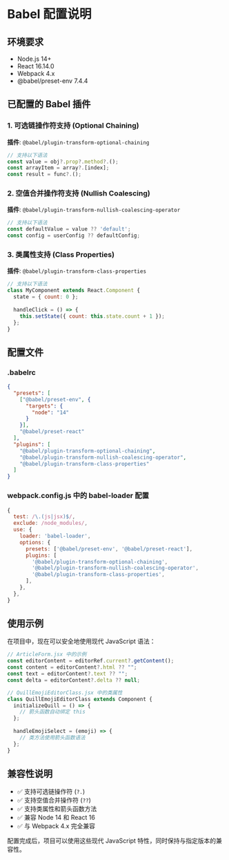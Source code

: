 # Babel 配置说明

## 环境要求
- Node.js 14+
- React 16.14.0
- Webpack 4.x
- @babel/preset-env 7.4.4

## 已配置的 Babel 插件

### 1. 可选链操作符支持 (Optional Chaining)
**插件**: `@babel/plugin-transform-optional-chaining`

```javascript
// 支持以下语法
const value = obj?.prop?.method?.();
const arrayItem = array?.[index];
const result = func?.();
```

### 2. 空值合并操作符支持 (Nullish Coalescing)
**插件**: `@babel/plugin-transform-nullish-coalescing-operator`

```javascript
// 支持以下语法
const defaultValue = value ?? 'default';
const config = userConfig ?? defaultConfig;
```

### 3. 类属性支持 (Class Properties)
**插件**: `@babel/plugin-transform-class-properties`

```javascript
// 支持以下语法
class MyComponent extends React.Component {
  state = { count: 0 };
  
  handleClick = () => {
    this.setState({ count: this.state.count + 1 });
  };
}
```

## 配置文件

### .babelrc
```json
{
  "presets": [
    ["@babel/preset-env", {
      "targets": {
        "node": "14"
      }
    }],
    "@babel/preset-react"
  ],
  "plugins": [
    "@babel/plugin-transform-optional-chaining",
    "@babel/plugin-transform-nullish-coalescing-operator",
    "@babel/plugin-transform-class-properties"
  ]
}
```

### webpack.config.js 中的 babel-loader 配置
```javascript
{
  test: /\.(js|jsx)$/,
  exclude: /node_modules/,
  use: {
    loader: 'babel-loader',
    options: {
      presets: ['@babel/preset-env', '@babel/preset-react'],
      plugins: [
        '@babel/plugin-transform-optional-chaining',
        '@babel/plugin-transform-nullish-coalescing-operator',
        '@babel/plugin-transform-class-properties',
      ],
    },
  },
}
```

## 使用示例

在项目中，现在可以安全地使用现代 JavaScript 语法：

```javascript
// ArticleForm.jsx 中的示例
const editorContent = editorRef.current?.getContent();
const content = editorContent?.html ?? "";
const text = editorContent?.text ?? "";
const delta = editorContent?.delta ?? null;

// QuillEmojiEditorClass.jsx 中的类属性
class QuillEmojiEditorClass extends Component {
  initializeQuill = () => {
    // 箭头函数自动绑定 this
  };
  
  handleEmojiSelect = (emoji) => {
    // 类方法使用箭头函数语法
  };
}
```

## 兼容性说明

- ✅ 支持可选链操作符 (`?.`)
- ✅ 支持空值合并操作符 (`??`)
- ✅ 支持类属性和箭头函数方法
- ✅ 兼容 Node 14 和 React 16
- ✅ 与 Webpack 4.x 完全兼容

配置完成后，项目可以使用这些现代 JavaScript 特性，同时保持与指定版本的兼容性。 